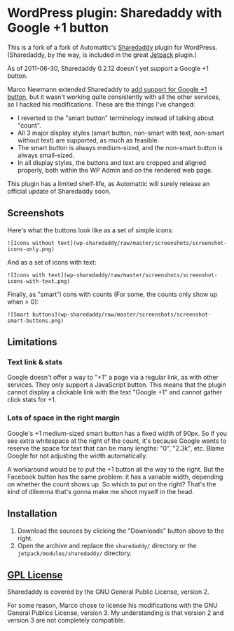 WordPress plugin: Sharedaddy with Google +1 button
==================================================

This is a fork of a fork of Automattic's [Sharedaddy](http://wordpress.org/extend/plugins/sharedaddy/) plugin for WordPress.  (Sharedaddy, by the way, is included in the great [Jetpack](http://wordpress.org/extend/plugins/jetpack/) plugin.)

As of 2011-06-30, Sharedaddy 0.2.12 doesn't yet support a Google +1 button.

Marco Newmann extended Sharedaddy to [add support for Google +1 button](http://p0l0.binware.org/index.php/2011/06/03/google-1-for-sharedaddy/), but it wasn't working quite consistently with all the other services, so I hacked his modifications.  These are the things I've changed:

*    I reverted to the "smart button" terminology instead of talking about "count".
*    All 3 major display styles (smart button, non-smart with text, non-smart without text) are supported, as much as feasible.
*    The smart button is always medium-sized, and the non-smart button is always small-sized.
*    In all display styles, the buttons and text are cropped and aligned properly, both within the WP Admin and on the rendered web page.

This plugin has a limited shelf-life, as Automattic will surely release an official update of Sharedaddy soon.

Screenshots
-----------

Here's what the buttons look like as a set of simple icons:

    ![Icons without text](wp-sharedaddy/raw/master/screenshots/screenshot-icons-only.png)

And as a set of icons with text:

    ![Icons with text](wp-sharedaddy/raw/master/screenshots/screenshot-icons-with-text.png)

Finally, as "smart"i cons with counts (For some, the counts only show up when > 0):

    ![Smart buttons](wp-sharedaddy/raw/master/screenshots/screenshot-smart-buttons.png)

Limitations
-----------

### Text link & stats ###

Google doesn't offer a way to "+1" a page via a regular link, as with other services.  They only support a JavaScript button.  This means that the plugin cannot display a clickable link with the text "Google +1" and cannot gather click stats for +1.

### Lots of space in the right margin ###

Google's +1 medium-sized smart button has a fixed width of 90px.  So if you see extra whitespace at the right of the count, it's because Google wants to reserve the space for text that can be many lengths: "0", "2.3k", etc.  Blame Google for not adjusting the width automatically.

A workaround would be to put the +1 button all the way to the right.  But the Facebook button has the same problem: it has a variable width, depending on whether the count shows up.  So which to put on the right?  That's the kind of dilemma that's gonna make me shoot myself in the head.

Installation
------------

1.   Download the sources by clicking the "Downloads" button above to the right.
2.   Open the archive and replace the `sharedaddy/` directory or the `jetpack/modules/sharedaddy/` directory.


[GPL License](http://www.gnu.org/licenses/)
-------------------------------------------
Sharedaddy is covered by the GNU General Public License, version 2.

For some reason, Marco chose to license his modifications with the GNU General Publice License, version 3.  My understanding is that version 2 and version 3 are not completely compatible.

